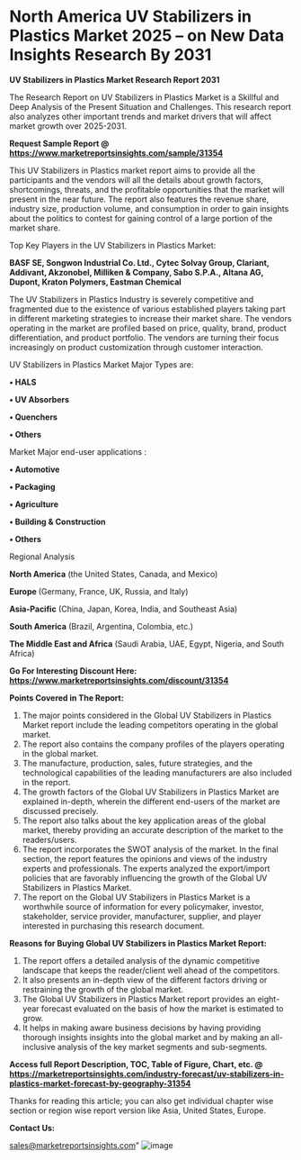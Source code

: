  # North America UV Stabilizers in Plastics Market 2025 – on New Data Insights Research By 2031

<strong>UV Stabilizers in Plastics Market Research Report 2031</strong>

The Research Report on UV Stabilizers in Plastics Market is a Skillful and Deep Analysis of the Present Situation and Challenges. This research report also analyzes other important trends and market drivers that will affect market growth over 2025-2031.

<strong>Request Sample Report @ <a href=https://www.marketreportsinsights.com/sample/31354>https://www.marketreportsinsights.com/sample/31354</a></strong>

This UV Stabilizers in Plastics market report aims to provide all the participants and the vendors will all the details about growth factors, shortcomings, threats, and the profitable opportunities that the market will present in the near future. The report also features the revenue share, industry size, production volume, and consumption in order to gain insights about the politics to contest for gaining control of a large portion of the market share.

Top Key Players in the UV Stabilizers in Plastics Market:

<strong>BASF SE, Songwon Industrial Co. Ltd., Cytec Solvay Group, Clariant, Addivant, Akzonobel, Milliken & Company, Sabo S.P.A., Altana AG, Dupont, Kraton Polymers, Eastman Chemical</strong>

The UV Stabilizers in Plastics Industry is severely competitive and fragmented due to the existence of various established players taking part in different marketing strategies to increase their market share. The vendors operating in the market are profiled based on price, quality, brand, product differentiation, and product portfolio. The vendors are turning their focus increasingly on product customization through customer interaction.

UV Stabilizers in Plastics Market Major Types are:

<strong>• HALS

• UV Absorbers

• Quenchers

• Others</strong>

Market Major end-user applications :

<strong>• Automotive

• Packaging

• Agriculture

• Building & Construction

• Others</strong>

Regional Analysis

</u><strong><b>North America</b></strong> (the United States, Canada, and Mexico)

<strong><b>Europe </b></strong>(Germany, France, UK, Russia, and Italy)

<strong><b>Asia-Pacific</b></strong> (China, Japan, Korea, India, and Southeast Asia)

<strong><b>South America</b></strong> (Brazil, Argentina, Colombia, etc.)

<strong><b>The Middle East and Africa</b></strong> (Saudi Arabia, UAE, Egypt, Nigeria, and South Africa)

<strong>Go For Interesting Discount Here: <a href=https://www.marketreportsinsights.com/discount/31354>https://www.marketreportsinsights.com/discount/31354</a></strong>

<strong>Points Covered in The Report:</strong>
<ol>
  <li>The major points considered in the Global UV Stabilizers in Plastics Market report include the leading competitors operating in the global market.</li>
  <li>The report also contains the company profiles of the players operating in the global market.</li>
  <li>The manufacture, production, sales, future strategies, and the technological capabilities of the leading manufacturers are also included in the report.</li>
  <li>The growth factors of the Global UV Stabilizers in Plastics Market are explained in-depth, wherein the different end-users of the market are discussed precisely.</li>
  <li>The report also talks about the key application areas of the global market, thereby providing an accurate description of the market to the readers/users.</li>
  <li>The report incorporates the SWOT analysis of the market. In the final section, the report features the opinions and views of the industry experts and professionals. The experts analyzed the export/import policies that are favorably influencing the growth of the Global UV Stabilizers in Plastics Market.</li>
  <li>The report on the Global UV Stabilizers in Plastics Market is a worthwhile source of information for every policymaker, investor, stakeholder, service provider, manufacturer, supplier, and player interested in purchasing this research document.</li>
</ol>
<strong>Reasons for Buying Global UV Stabilizers in Plastics Market Report:</strong>

<ol>
  <li>The report offers a detailed analysis of the dynamic competitive landscape that keeps the reader/client well ahead of the competitors.</li>
  <li>It also presents an in-depth view of the different factors driving or restraining the growth of the global market.</li>
  <li>The Global UV Stabilizers in Plastics Market report provides an eight-year forecast evaluated on the basis of how the market is estimated to grow.</li>
  <li>It helps in making aware business decisions by having providing thorough insights insights into the global market and by making an all-inclusive analysis of the key market segments and sub-segments.</li>
</ol>
<strong>Access full Report Description, TOC, Table of Figure, Chart, etc. @ <a href=https://marketreportsinsights.com/industry-forecast/uv-stabilizers-in-plastics-market-forecast-by-geography-31354>https://marketreportsinsights.com/industry-forecast/uv-stabilizers-in-plastics-market-forecast-by-geography-31354</a></strong>


Thanks for reading this article; you can also get individual chapter wise section or region wise report version like Asia, United States, Europe.

<strong>Contact Us:</strong>

sales@marketreportsinsights.com"
![image](https://github.com/user-attachments/assets/c1991c53-3589-4cf4-97ed-1d2804cb3cd3)
